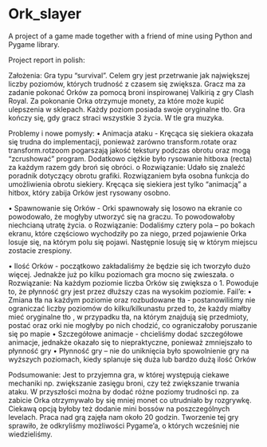# Ork_slayer
A project of a game made together with a friend of mine using Python and Pygame library.

Project report in polish:

Założenia:
Gra typu “survival”. Celem gry jest przetrwanie jak największej liczby poziomów, których trudność z czasem się zwiększa. Gracz ma za zadanie pokonać Orków za pomocą broni inspirowanej Valkirią z gry Clash Royal. Za pokonanie Orka otrzymuje monety, za które może kupić ulepszenia w sklepach. Każdy poziom posiada swoje oryginalne tło. Gra kończy się, gdy gracz straci wszystkie 3 życia. W tle gra muzyka.

Problemy i nowe pomysły:
•	Animacja ataku - Kręcąca się siekiera okazała się trudna do implementacji, ponieważ zarówno transform.rotate oraz transform.rotzoom pogarszają jakość tekstury podczas obrotu oraz mogą “zcrushować” program. Dodatkowo ciężkie było rysowanie hitboxa (recta) za każdym razem gdy broń się obróci.
o	Rozwiązanie: Udało się znaleźć poradnik dotyczący obrotu grafiki. Rozwiązaniem była osobna funkcja do umożliwienia obrotu siekiery. Kręcąca się siekiera jest tylko “animacją” a hitbox, który zabija Orków jest rysowany osobno.

•	Spawnowanie się Orków - Orki spawnowały się losowo na ekranie co powodowało, że mogłyby utworzyć się na graczu. To powodowałoby niechcianą utratę życia.
o	Rozwiązanie: Dodaliśmy cztery pola – po bokach ekranu, które częściowo wychodziły po za niego, przed pojawienie Orka losuje się, na którym polu się pojawi. Następnie losuję się w którym miejscu zostacie zrespiony.

•	Ilość Orków - początkowo zakładaliśmy że będzie się ich tworzyło dużo więcej. Jednakże już po kilku poziomach gra mocno się zwieszała.
o	Rozwiązanie: Na każdym poziomie liczba Orków się zwiększa o 1. Powoduje to, że płynność gry jest przez dłuższy czas na wysokim poziomie. 
Fail’e:
•	Zmiana tła na każdym poziomie oraz rozbudowane tła - postanowiliśmy nie ograniczać liczby poziomów do kilku/kilkunastu przed to, że każdy miałby mieć oryginalne tło , w przypadku tła, na którym znajdują się przedmioty, postać oraz orki nie mogłyby po nich chodzić, co ograniczałoby poruszanie się po mapie
•	Szczegółowe animacje - chcieliśmy dodać szczegółowe animacje, jednakże okazało się to niepraktyczne, ponieważ zmniejszało to płynność gry
•	Płynność gry – nie do uniknięcia było spowolnienie gry na wyższych poziomach, kiedy splanuje się duża lub bardzo dużą ilość Orków

Podsumowanie:
Jest to przyjemna gra, w której występują ciekawe mechaniki np. zwiększanie zasięgu broni, czy też zwiększanie trwania ataku. W przyszłości można by dodać różne poziomy trudności np. za zabicie Orka otrzymywało by się mniej monet co utrudniało by rozgrywkę. Ciekawą opcją byłoby też dodanie mini bossów na poszczególnych levelach. Praca nad grą zajęła nam około 20 godzin. Tworzenie tej gry sprawiło, że odkryliśmy możliwości Pygame’a, o których wcześniej nie wiedzieliśmy.

